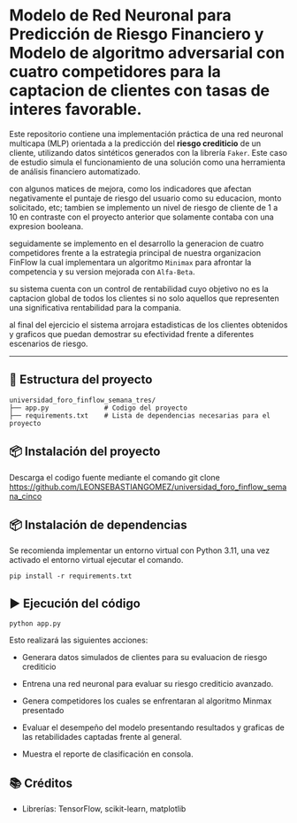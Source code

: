 # Modelo de Red Neuronal para Predicción de Riesgo Financiero y Modelo de algoritmo adversarial con cuatro competidores para la captacion de clientes con tasas de interes favorable.

Este repositorio contiene una implementación práctica de una red neuronal multicapa (MLP) orientada a la predicción del **riesgo crediticio** de un cliente, utilizando datos sintéticos generados con la librería `Faker`. Este caso de estudio simula el funcionamiento de una solución como una herramienta de análisis financiero automatizado.

con algunos matices de mejora, como los indicadores que afectan negativamente el puntaje de riesgo del usuario como su educacion, monto solicitado, etc; tambien se implemento un nivel de riesgo de cliente de 1 a 10 en contraste con el proyecto anterior que solamente contaba con una expresion booleana.

seguidamente se implemento en el desarrollo la generacion de cuatro competidores frente a la estrategia principal de nuestra organizacion FinFlow la cual implementara un algoritmo `Minimax` para afrontar la competencia y su version mejorada con `Alfa-Beta`.

su sistema cuenta con un control de rentabilidad cuyo objetivo no es la captacion global de todos los clientes si no solo aquellos que representen una significativa rentabilidad para la compania.

al final del ejercicio el sistema arrojara estadisticas de los clientes obtenidos y graficos que puedan demostrar su efectividad frente a diferentes escenarios de riesgo.

---

## 📁 Estructura del proyecto

```
universidad_foro_finflow_semana_tres/
├── app.py              # Codigo del proyecto
├── requirements.txt    # Lista de dependencias necesarias para el proyecto
```

## 📦 Instalación del proyecto

Descarga el codigo fuente mediante el comando git clone https://github.com/LEONSEBASTIANGOMEZ/universidad_foro_finflow_semana_cinco

## 📦 Instalación de dependencias

Se recomienda implementar un entorno virtual con Python 3.11, una vez activado el entorno virtual ejecutar el comando.

```
pip install -r requirements.txt
```

## ▶️ Ejecución del código

```
python app.py
```

Esto realizará las siguientes acciones:

- Generara datos simulados de clientes para su evaluacion de riesgo crediticio

- Entrena una red neuronal para evaluar su riesgo crediticio avanzado.

- Genera competidores los cuales se enfrentaran al algoritmo Minmax presentado

- Evaluar el desempeño del modelo presentando resultados y graficas de las retabilidades captadas frente al general.

- Muestra el reporte de clasificación en consola.

## 📚 Créditos

- Librerías: TensorFlow, scikit-learn, matplotlib